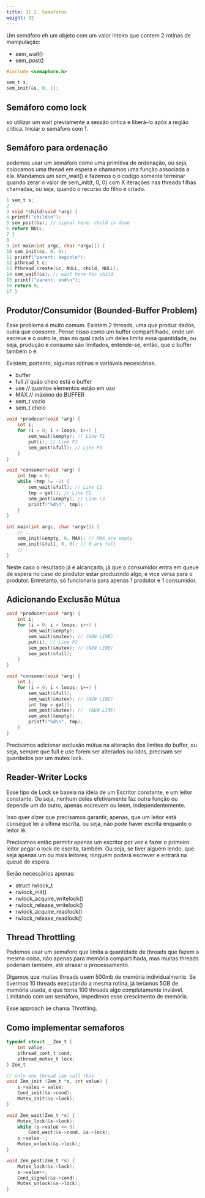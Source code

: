 ```yaml
---
title: 11.2. Semaforos
weight: 32
---
```


Um semáforo eh um objeto com um valor inteiro que contem 2 rotinas de manipulação:

- sem_wait()
- sem_post()

```c
#include <semaphore.h>

sem_t s;
sem_init(&s, 0, 1);
```

## Semáforo como lock
so utilizar um wait previamente a sessão critica e liberá-lo após a região critica. Iniciar o semáforo com 1.
## Semáforo para ordenação
podemos usar um semáforo como uma primitiva de ordenação, ou seja, colocamos uma thread em espera e chamamos uma função associada a ela. Mandamos um sem_wait() e fazemos o o codigo somente terminar quando zerar o valor de sem_init(t, 0, 0) com X iterações nas threads filhas chamadas, ou seja, quando o recurso do filho é criado.

```c
1 sem_t s;
2
3 void *child(void *arg) {
4 printf("child\n");
5 sem_post(&s); // signal here: child is done
6 return NULL;
7 }
8
9 int main(int argc, char *argv[]) {
10 sem_init(&s, 0, 0);
11 printf("parent: begin\n");
12 pthread_t c;
13 Pthread_create(&c, NULL, child, NULL);
14 sem_wait(&s); // wait here for child
15 printf("parent: end\n");
16 return 0;
17 }

```

## Produtor/Consumidor (Bounded-Buffer Problem)

Esse problema é muito comum. Existem 2 threads, uma que produz dados, outra que consome. Pense nisso como um buffer compartilhado, onde um escreve e o outro le, mas no qual cada um deles limita essa quantidade, ou seja, produção e consumo são limitados, entende-se, então, que o buffer também o é.

Existem, portanto, algumas rotinas e variáveis necessárias.
- buffer
- full // quão cheio está o buffer
- use // quantos elementos estão em uso
- MAX // máximo do BUFFER
- sem_t vazio
- sem_t cheio
```c
void *producer(void *arg) {
	int i;
	for (i = 0; i < loops; i++) {
		sem_wait(&empty); // Line P1
		put(i); // Line P2
		sem_post(&full); // Line P3
	}
}

void *consumer(void *arg) {
	int tmp = 0;
	while (tmp != -1) {
		sem_wait(&full); // Line C1
		tmp = get(); // Line C2
		sem_post(&empty); // Line C3
		printf("%d\n", tmp);
	}
}

int main(int argc, char *argv[]) {
	// ...
	sem_init(&empty, 0, MAX); // MAX are empty
	sem_init(&full, 0, 0); // 0 are full
	// ...
}
```

Neste caso o resultado já é alcançado, já que o consumidor entra em queue de espera no caso do produtor estar produzindo algo, e vice versa para o produtor.  Entretanto, só funcionaria para apenas 1 produtor e 1 consumidor.

## Adicionando Exclusão Mútua
```c
void *producer(void *arg) {
	int i;
	for (i = 0; i < loops; i++) {
		sem_wait(&empty);
		sem_wait(&mutex); // (NEW LINE)
		put(i); // Line P2
		sem_post(&mutex); // (NEW LINE)
		sem_post(&full);
	}
}

void *consumer(void *arg) {
	int i;
	for (i = 0; i < loops; i++) {
		sem_wait(&full);
		sem_wait(&mutex); // (NEW LINE)
		int tmp = get(); 
		sem_post(&mutex); //  (NEW LINE)
		sem_post(&empty);
		printf("%d\n", tmp);
	}
}
```

Precisamos adicionar exclusão mútua na alteração dos limites do buffer, ou seja, sempre que full e use forem ser alterados ou lidos, precisam ser guardados por um mutex lock.
## Reader-Writer Locks
Esse tipo de Lock se baseia na ideia de um Escritor constante, e um leitor constante. Ou seja, nenhum deles efetivamente faz outra função ou depende um do outro, apenas escrevem ou leem, independentemente.

Isso quer dizer que precisamos garantir, apenas, que um leitor está consegue ler a ultima escrita, ou seja, não pode haver escrita enquanto o leitor lê.

Precisamos então permitir apenas um escritor por vez e fazer o primeiro leitor pegar o lock de escrita, também. Ou seja, se tiver alguém lendo, que seja apenas um ou mais leitores, ninguém poderá escrever e entrará na queue de espera.

Serão necessários apenas:
- struct rwlock_t
- rwlock_init()
- rwlock_acquire_writelock()
- rwlock_release_writelock()
- rwlock_acquire_readlock()
- rwlock_release_readlock()


## Thread Throttling
Podemos usar um semaforo que limita a quantidade de threads que fazem a mesma coisa, não apenas para memória compartilhada, mas muitas threads poderiam também, até atrasar o processamento.

Digamos que muitas threads usem 500mb de memória individualmente. Se tivermos 10 threads executando a mesma rotina, já teríamos 5GB de memória usada, o que torna 100 threads algo completamente inviável. Limitando com um semáforo, impedimos esse crescimento de memória.

Esse approach se chama Throttling. 

## Como implementar semaforos

```c
typedef struct __Zem_t {
	int value;
	pthread_cont_t cond;
	pthread_mutex_t lock;
} Zem_t

// only one thread can call this
void Zem_init (Zem_t *s, int value) {
	s->valeu = value;
	Cond_init(&s->cond);
	Mutex_init(&s->lock);
}

void Zem_wait(Zem_t *s) {
	Mutex_lock(&s->lock);
	while (s->value <= 0) 
		Cond_wait(&s->cond, &s->lock);
	s->value--;
	Mutex_unlock(&s->lock);
}

void Zem_post(Zem_t *s) {
	Mutex_lock(&s->lock);
	s->value++;
	Cond_signal(&s->cond);
	Mutex_unlock(&s->lock);
}
```
